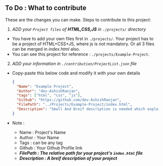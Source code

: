 ## To Do : What to contribute

These are the changes you can make.
Steps to contribute to this project:

1. _ADD your `Project files` of **HTML,CSS,JS** in `./projects/` directory_

- You have to add your own files first in `./projects/`. Your project has to be a project of HTML+CSS+JS, where js is not mandatory. Or all 3 files can be merged in _index.html_ also.
- You can see this project for reference : `./projects/Example-Project`.

2. _ADD your information in `./contribution/ProjectList.json` file_

- Copy-paste this below code and modify it with your own details

  ```json
  {
    "Name": "Example Project",
    "Author": "dev-AshishRanjan",
    "tags": ["html", "css", "js"],
    "Github": "https://github.com/dev-AshishRanjan",
    "FilePath": "../Projects/Example-Project/index.html",
    "Description": "Small And Breif description is needed which explains your project."
  }
  ```

- Note :
  - Name : Project's Name
  - Author : Your Name
  - Tags : can be any tag
  - Github : Your Github Profile link
  - **_FilePath : The relative path for your project's `index.html` file_**
  - **_Description : A breif description of your project_**
